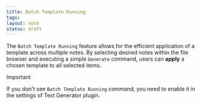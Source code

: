 ```yaml
---
title: Batch Template Running
tags: 
layout: note
status: draft
---
```

The `Batch Template Running` feature allows for the efficient application of a template across multiple notes. By selecting desired notes within the file browser and executing a simple `Generate` command, users can **apply** a chosen template to all selected items.

> [!important]
> If you don't see `Batch Template Running` command, you need to enable it in the settings of Text Generator plugin.  